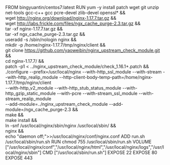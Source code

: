FROM bingyuantin/centos7:latest
RUN yum -y install patch wget git unzip  net-tools gcc-c++ gcc pcre-devel zlib-devel  openssl* && \
    wget http://nginx.org/download/nginx-1.17.7.tar.gz && \
    wget http://labs.frickle.com/files/ngx_cache_purge-2.3.tar.gz &&\
    tar -xf nginx-1.17.7.tar.gz && \
    tar -xf ngx_cache_purge-2.3.tar.gz && \
    useradd -s /sbin/nologin  nginx && \
    mkdir -p /home/nginx-1.17.7/tmp/nginx/client && \
    git clone https://github.com/yaoweibin/nginx_upstream_check_module.git && \
    cd nginx-1.17.7/ && \
    patch -p1 < ../nginx_upstream_check_module/check_1.16.1+.patch && \
    ./configure --prefix=/usr/local/nginx --with-http_ssl_module  --with-stream --with-http_realip_module --http-client-body-temp-path=/home/nginx-1.17.7/tmp/nginx/client \
                --with-http_v2_module --with-http_stub_status_module --with-http_gzip_static_module --with-pcre --with-stream_ssl_module --with-stream_realip_module \
                --add-module=../nginx_upstream_check_module  --add-module=/ngx_cache_purge-2.3 && \
    make && \
    make install && \
    ln -snf /usr/local/nginx/sbin/nginx   /usr/local/sbin/ && \
    nginx && \
    echo "daemon off;">>/usr/local/nginx/conf/nginx.conf
ADD run.sh /usr/local/sbin/run.sh
RUN chmod 755 /usr/local/sbin/run.sh
VOLUME ["/usr/local/nginx/conf","/usr/local/nginx/html","/usr/local/nginx/logs","/usr/local/nginx/sbin"]
CMD ["/usr/local/sbin/run.sh"]
EXPOSE 22
EXPOSE 80
EXPOSE 443
